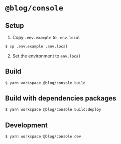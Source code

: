 # `@blog/console`

## Setup

1. Copy `.env.example` to `.env.local`
```bash
$ cp .env.example .env.local
```
2. Set the environment to `env.local`

## Build
```bash
$ yarn workspace @blog/console build
```

## Build with dependencies packages
```bash
$ yarn workspace @blog/console build:deploy
````

## Development
```bash
$ yarn workspace @blog/console dev
```
